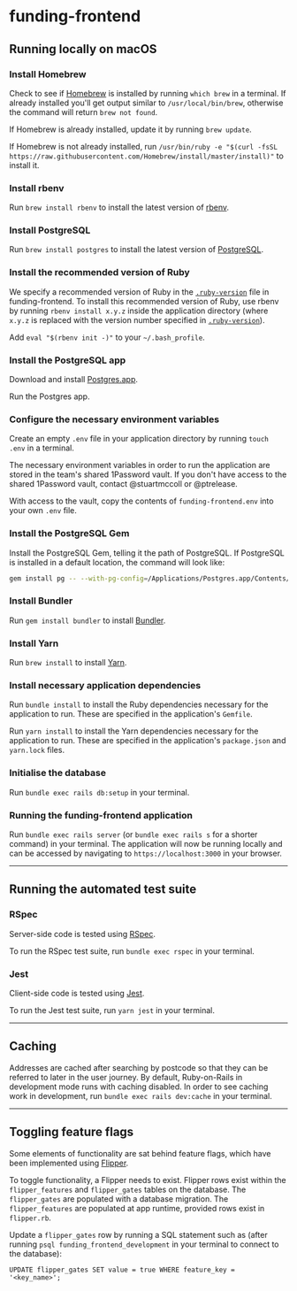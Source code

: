 # funding-frontend

## Running locally on macOS

### Install Homebrew

Check to see if [Homebrew](https://brew.sh) is installed by running `which brew` in a terminal. If already 
installed you'll get output similar to `/usr/local/bin/brew`, otherwise the command will return `brew not found`.

If Homebrew is already installed, update it by running `brew update`. 

If Homebrew is not already installed, run 
`/usr/bin/ruby -e "$(curl -fsSL https://raw.githubusercontent.com/Homebrew/install/master/install)"` to install it.

### Install rbenv

Run `brew install rbenv` to install the latest version of [rbenv](https://github.com/rbenv/rbenv).

### Install PostgreSQL

Run `brew install postgres` to install the latest version of [PostgreSQL](https://www.postgresql.org).

### Install the recommended version of Ruby

We specify a recommended version of Ruby in the [`.ruby-version`](.ruby-version) file in funding-frontend. 
To install this recommended version of Ruby, use rbenv by running `rbenv install x.y.z` inside the application 
directory (where `x.y.z` is replaced with the version number specified in [`.ruby-version`](.ruby-version)).

Add `eval "$(rbenv init -)"` to your `~/.bash_profile`.

### Install the PostgreSQL app

Download and install [Postgres.app](https://postgresapp.com).

Run the Postgres app.

### Configure the necessary environment variables

Create an empty `.env` file in your application directory by running `touch .env` in a terminal.

The necessary environment variables in order to run the application are stored in the team's shared
1Password vault. If you don't have access to the shared 1Password vault, contact @stuartmccoll or @ptrelease.

With access to the vault, copy the contents of `funding-frontend.env` into your own `.env` file.

### Install the PostgreSQL Gem

Install the PostgreSQL Gem, telling it the path of PostgreSQL. If PostgreSQL is installed in a default 
location, the command will look like:

```bash
gem install pg -- --with-pg-config=/Applications/Postgres.app/Contents/Versions/latest/bin/pg_config
```

### Install Bundler

Run `gem install bundler` to install [Bundler](https://bundler.io).

### Install Yarn

Run `brew install` to install [Yarn]((https://yarnpkg.com/lang/en/docs/install/#mac-stable)).

### Install necessary application dependencies

Run `bundle install` to install the Ruby dependencies necessary for the application to run. These are 
specified in the application's `Gemfile`.

Run `yarn install` to install the Yarn dependencies necessary for the application to run. These are
specified in the application's `package.json` and `yarn.lock` files.

### Initialise the database

Run `bundle exec rails db:setup` in your terminal.

### Running the funding-frontend application

Run `bundle exec rails server` (or `bundle exec rails s` for a shorter command) in your terminal. 
The application will now be running locally and can be accessed by navigating to 
`https://localhost:3000` in your browser.

---

## Running the automated test suite

### RSpec

Server-side code is tested using [RSpec](https://rspec.info).

To run the RSpec test suite, run `bundle exec rspec` in your terminal.

### Jest

Client-side code is tested using [Jest](https://jestjs.io).

To run the Jest test suite, run `yarn jest` in your terminal.

---

## Caching

Addresses are cached after searching by postcode so that they can be referred to later in the user journey. 
By default, Ruby-on-Rails in development mode runs with caching disabled. In order to see caching work in 
development, run `bundle exec rails dev:cache` in your terminal.

---

## Toggling feature flags

Some elements of functionality are sat behind feature flags, which have been implemented using 
[Flipper](https://github.com/jnunemaker/flipper).

To toggle functionality, a Flipper needs to exist. Flipper rows exist within the `flipper_features` and 
`flipper_gates` tables on the database. The `flipper_gates` are populated with a database migration. 
The `flipper_features` are populated at app runtime, provided rows exist in `flipper.rb`.

Update a `flipper_gates` row by running a SQL statement such as (after running 
`psql funding_frontend_development` in your terminal to connect to the database):

```postgresql
UPDATE flipper_gates SET value = true WHERE feature_key = '<key_name>';   
```
